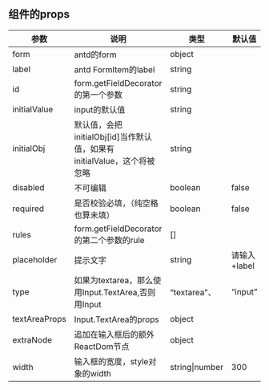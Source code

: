 ## 组件的props

| 参数 | 说明 | 类型 | 默认值 |
| --- | --- | --- | --- |
| form |  antd的form  | object |  |
| label | antd FormItem的label | string  |   |
| id | form.getFieldDecorator的第一个参数 | string  |   |
| initialValue | input的默认值 | string  |   |
| initialObj | 默认值，会把initialObj[id]当作默认值，如果有initialValue，这个将被忽略 | string  |   |
| disabled | 不可编辑 | boolean  |  false |
| required | 是否校验必填，（纯空格也算未填）| boolean  |  false |
| rules | form.getFieldDecorator的第二个参数的rule | []  |   |
| placeholder | 提示文字 | string  |  请输入+label |
| type | 如果为textarea，那么使用Input.TextArea,否则用Input | “textarea”、|“input”  | “”  |
| textAreaProps | Input.TextArea的props | object  |   |
| extraNode | 追加在输入框后的额外ReactDom节点 | object  |   |
| width | 输入框的宽度，style对象的width | string\|number  | 300  |